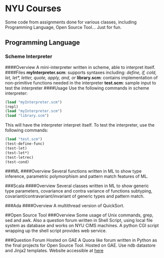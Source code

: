 # NYU Courses 

Some code from assignments done for various classes, including Programming Language, Open Source Tool... Just for fun.

## Programming Language
### Scheme Interpreter
####Overview
A mini-interpreter written in scheme, able to interpret itself. 
####Files
<b>myInterpreter.scm</b>: supports syntaxes including: _define, if, cold, let, let*, letter, quote, apply, and, or_
<b>library.scm</b>: contains implementation of non-primitive functions needed in the interpreter
<b>test.scm</b>: sample input to test the interpreter
####Usage
Use the following commands in scheme interpreter:

```scheme
(load "myInterpreter.scm")
(repl)
(load "myInterpreter.scm")
(load "library.scm")
```
This will have the interpreter interpret itself. To test the interpreter, use the following commands:

```scheme
(load "test.scm")
(test-define-func)
(test-let)
(test-let*)
(test-letrec)
(test-cond)
```
###ML
####Overview
Several functions written in ML to show type inference, parametric polymorphism and pattern match features of ML.

###Scala
####Overview
Several classes written in ML to show generic type parameters, covariance and contra variance of functions subtyping, covariant/contravariant/invariant of generic types and pattern match.

###Ada
####Overview
A multithread version of QuickSort. 

##Open Source Tool
###Overview
Some usage of Unix commands, grep, sed and awk. Also a question forum written in Shell Script, using local file system as database and works on NYU CIMS machines. A python CGI script wrapping up the shell script provides web service.

###Question Forum Hosted on GAE
A Quora like forum written in Python as the final projects for Open Source Tool. Hosted on GAE. Use ndb datastore and Jinja2 templates. Website accessible at [here](http://yyy-question.appspot.com/)


